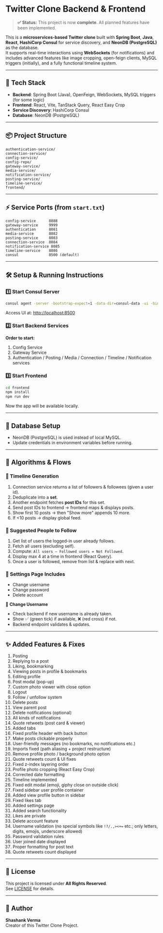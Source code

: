 # Twitter Clone Backend & Frontend

> **✅ Status:** This project is now **complete**. All planned features have been implemented.

This is a **microservices-based Twitter clone** built with **Spring Boot**, **Java**, **React**, **HashiCorp Consul** for service discovery, and **NeonDB (PostgreSQL)** as the database.  
It supports real-time interactions using **WebSockets** (for notifications) and includes advanced features like image cropping, open-feign clients, MySQL triggers (initially), and a fully functional timeline system.

---

## 🚀 Tech Stack
- **Backend**: Spring Boot (Java), OpenFeign, WebSockets, MySQL triggers (for some logic)
- **Frontend**: React, Vite, TanStack Query, React Easy Crop
- **Service Discovery**: HashiCorp Consul
- **Database**: NeonDB (PostgreSQL)

---

## 📦 Project Structure
```
authentication-service/
connection-service/
config-service/
config-repo/
gateway-service/
media-service/
notification-service/
posting-service/
timeline-service/
frontend/
```
---

## ⚡ Service Ports (from `start.txt`)
```
config-service      8888
gateway-service     9999
authentication      8081
media-service       8082
posting-service     8083
connection-service  8084
notification-service 8085
timeline-service    8086
consul              8500 (default)
```

---

## 🛠 Setup & Running Instructions

### 1️⃣ Start Consul Server
```bash
consul agent -server -bootstrap-expect=1 -data-dir=consul-data -ui -bind=0.0.0.0
```
Access UI at: [http://localhost:8500](http://localhost:8500)

### 2️⃣ Start Backend Services
**Order to start:**
1. Config Service
2. Gateway Service
3. Authentication / Posting / Media / Connection / Timeline / Notification services

### 3️⃣ Start Frontend
```bash
cd frontend
npm install
npm run dev
```
Now the app will be available locally.

---

## 📂 Database Setup
- NeonDB (PostgreSQL) is used instead of local MySQL.
- Update credentials in environment variables before running.

---

## 📜 Algorithms & Flows

### 🔹 Timeline Generation
1. Connection service returns a list of followers & followees (given a user id).  
2. Deduplicate into a **set**.  
3. Another endpoint fetches **post IDs** for this set.  
4. Send post IDs to frontend → frontend maps & displays posts.  
5. Show first 10 posts → then "Show more" appends 10 more.  
6. If <10 posts → display global feed.  

### 🔹 Suggested People to Follow
1. Get list of users the logged-in user already follows.  
2. Fetch all users (excluding self).  
3. Compute: `All users – Followed users = Not Followed`.  
4. Display max 4 at a time in frontend (React Query).  
5. Once a user is followed, remove from list & replace with next.  

### 🔹 Settings Page Includes
- Change username  
- Change password  
- Delete account  

🔹 **Change Username**  
- Check backend if new username is already taken.  
- Show ✅ (green tick) if available, ❌ (red cross) if not.  
- Backend endpoint validates & updates.  

---

## ✨ Added Features & Fixes
1. Posting  
2. Replying to a post  
3. Liking, bookmarking  
4. Viewing posts in profile & bookmarks  
5. Editing profile  
6. Post modal (pop-up)  
7. Custom photo viewer with close option  
8. Logout  
9. Follow / unfollow system  
10. Delete posts  
11. View parent post  
12. Delete notifications (optional)  
13. All kinds of notifications  
14. Quote retweets (post card & viewer)  
15. Added tabs  
16. Fixed profile header with back button  
17. Make posts clickable properly  
18. User-friendly messages (no bookmarks, no notifications etc.)  
19. Imports fixed (path aliasing + project restructure)  
20. Remove profile photo / background photo option  
21. Quote retweets count & UI fixes  
22. Fixed z-index layering order  
23. Profile photo cropping (React Easy Crop)  
24. Corrected date formatting  
25. Timeline implemented  
26. Fixed edit modal (emoji, giphy close on outside click)  
27. Fixed sidebar user profile container  
28. Added view profile button in sidebar  
29. Fixed likes tab  
30. Added settings page  
31. Added search functionality  
32. Likes are private  
33. Delete account feature  
34. Username validation (no special symbols like `!?/.,><+=` etc.; only letters, digits, emojis, underscore allowed)  
35. Password validation rules  
36. User joined date displayed  
37. Proper formatting for post text  
38. Quote retweets count displayed  

---

## 📜 License
This project is licensed under **All Rights Reserved**.  
See [LICENSE](./LICENSE) for details.

---

## 👤 Author
**Shashank Verma**  
Creator of this Twitter Clone Project.

